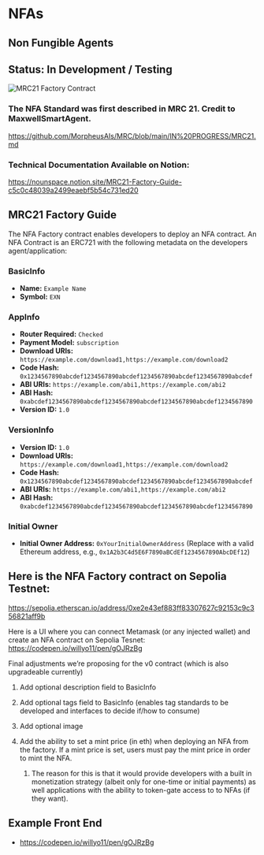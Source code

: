 # NFAs
## Non Fungible Agents 
## Status: In Development / Testing

![MRC21 Factory Contract](https://github.com/user-attachments/assets/1c776e60-754d-4bd7-9207-1017925fcb23)


### The NFA Standard was first described in MRC 21. Credit to MaxwellSmartAgent.
https://github.com/MorpheusAIs/MRC/blob/main/IN%20PROGRESS/MRC21.md

### Technical Documentation Available on Notion: 
https://nounspace.notion.site/MRC21-Factory-Guide-c5c0c48039a2499eaebf5b54c731ed20

## MRC21 Factory Guide
The NFA Factory contract enables developers to deploy an NFA contract. An NFA Contract is an ERC721 with the following metadata on the developers agent/application:

### **BasicInfo**

- **Name:** `Example Name`
- **Symbol:** `EXN`

### AppInfo

- **Router Required:** `Checked`
- **Payment Model:** `subscription`
- **Download URIs:** `https://example.com/download1,https://example.com/download2`
- **Code Hash:** `0x1234567890abcdef1234567890abcdef1234567890abcdef1234567890abcdef`
- **ABI URIs:** `https://example.com/abi1,https://example.com/abi2`
- **ABI Hash:** `0xabcdef1234567890abcdef1234567890abcdef1234567890abcdef1234567890`
- **Version ID:** `1.0`

### VersionInfo

- **Version ID:** `1.0`
- **Download URIs:** `https://example.com/download1,https://example.com/download2`
- **Code Hash:** `0x1234567890abcdef1234567890abcdef1234567890abcdef1234567890abcdef`
- **ABI URIs:** `https://example.com/abi1,https://example.com/abi2`
- **ABI Hash:** `0xabcdef1234567890abcdef1234567890abcdef1234567890abcdef1234567890`

### Initial Owner

- **Initial Owner Address:** `0xYourInitialOwnerAddress` (Replace with a valid Ethereum address, e.g., `0x1A2b3C4d5E6F7890aBCdEf1234567890AbcDEf12`)

## Here is the NFA Factory contract on Sepolia Testnet:
https://sepolia.etherscan.io/address/0xe2e43ef883ff83307627c92153c9c356821aff9b

Here is a UI where you can connect Metamask (or any injected wallet) and create an NFA contract on Sepolia Tesnet: https://codepen.io/willyo11/pen/gOJRzBg

Final adjustments we’re proposing for the v0 contract (which is also upgradeable currently)
1. Add optional description field to BasicInfo

1. Add optional tags field to BasicInfo (enables tag standards to be developed and interfaces to decide if/how to consume)
2. Add optional image
3. Add the ability to set a mint price (in eth) when deploying an NFA from the factory. If a mint price is set, users must pay the mint price in order to mint the NFA.
    1. The reason for this is that it would provide developers with a built in monetization strategy (albeit only for one-time or initial payments) as well applications with the ability to token-gate access to to NFAs (if they want).

## Example Front End
- https://codepen.io/willyo11/pen/gOJRzBg
